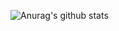 ![Anurag's github stats](https://github-readme-stats.vercel.app/api?usernameTiranoPower&show_icons=true&theme=tokyonight)
